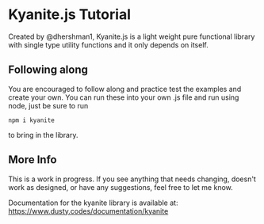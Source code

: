 # Kyanite.js Tutorial

Created by @dhershman1, Kyanite.js is a light weight pure functional library with single type utility functions and it only depends on itself.

## Following along

You are encouraged to follow along and practice test the examples and create your own. You can run these into your own .js file and run using node, just be sure to run

    npm i kyanite
to bring in the library.

## More Info

This is a work in progress. If you see anything that needs changing, doesn't work as designed, or have any suggestions, feel free to let me know.

Documentation for the kyanite library is available at:
 https://www.dusty.codes/documentation/kyanite
